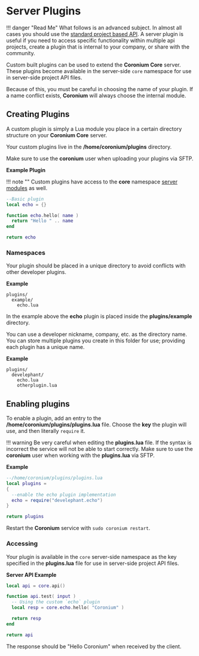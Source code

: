 
# Server Plugins

!!! danger "Read Me"
    What follows is an advanced subject. In almost all cases you should use the [standard project based API](/server/modules/api/). A server plugin is useful if you need to access specific functionality within multiple api projects, create a plugin that is internal to your company, or share with the community.

Custom built plugins can be used to extend the __Coronium Core__ server. These plugins become available in the server-side `core` namespace for use in server-side project API files.

Because of this, you must be careful in choosing the name of your plugin. If a name conflict exists, __Coronium__ will always choose the internal module. 

## Creating Plugins

A custom plugin is simply a Lua module you place in a certain directory structure on your __Coronium Core__ server.

Your custom plugins live in the __/home/coronium/plugins__ directory.

Make sure to use the __coronium__ user when uploading your plugins via SFTP.

__Example Plugin__

!!! note ""
    Custom plugins have access to the __core__ namespace [server modules](/server/modules/api/) as well.

```lua
--Basic plugin
local echo = {}

function echo.hello( name )
  return "Hello " .. name
end

return echo
```

### Namespaces

Your plugin should be placed in a unique directory to avoid conflicts with other developer plugins.

__Example__

```
plugins/
  example/
    echo.lua
```

In the example above the __echo__ plugin is placed inside the __plugins/example__ directory.

You can use a developer nickname, company, etc. as the directory name. You can store multiple plugins you create in this folder for use; providing each plugin has a unique name.

__Example__

```
plugins/
  develephant/
    echo.lua
    otherplugin.lua
```

## Enabling plugins

To enable a plugin, add an entry to the __/home/coronium/plugins/plugins.lua__ file. Choose the __key__ the plugin will use, and then literally `require` it.

!!! warning
    Be very careful when editing the __plugins.lua__ file. If the syntax is incorrect the service will not be able to start correctly. Make sure to use the __coronium__ user when working with the __plugins.lua__ via SFTP.

__Example__

```lua
--/home/coronium/plugins/plugins.lua
local plugins = 
{
  --enable the echo plugin implementation
  echo = require("develephant.echo")
}

return plugins
```

Restart the __Coronium__ service with `sudo coronium restart`.

### Accessing

Your plugin is available in the `core` server-side namespace as the key specified in the __plugins.lua__ file for use in server-side project API files.

__Server API Example__

```lua
local api = core.api()

function api.test( input )
  -- Using the custom `echo` plugin
  local resp = core.echo.hello( "Coronium" )

  return resp
end

return api
```

The response should be "Hello Coronium" when received by the client.